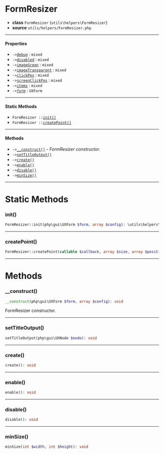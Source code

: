 # FormResizer

- **class** `FormResizer` (`utils\helpers\FormResizer`)
- **source** `utils/helpers/FormResizer.php`

---

#### Properties

- `->`[`debug`](#prop-debug) : `mixed`
- `->`[`disabled`](#prop-disabled) : `mixed`
- `->`[`imageGreen`](#prop-imagegreen) : `mixed`
- `->`[`imageTransparent`](#prop-imagetransparent) : `mixed`
- `->`[`clickPos`](#prop-clickpos) : `mixed`
- `->`[`screenClickPos`](#prop-screenclickpos) : `mixed`
- `->`[`items`](#prop-items) : `mixed`
- `->`[`form`](#prop-form) : `UXForm`

---

#### Static Methods

- `FormResizer ::`[`init()`](#method-init)
- `FormResizer ::`[`createPoint()`](#method-createpoint)

---

#### Methods

- `->`[`__construct()`](#method-__construct) - _FormResizer constructor._
- `->`[`setTitleOutput()`](#method-settitleoutput)
- `->`[`create()`](#method-create)
- `->`[`enable()`](#method-enable)
- `->`[`disable()`](#method-disable)
- `->`[`minSize()`](#method-minsize)

---
# Static Methods

<a name="method-init"></a>

### init()
```php
FormResizer::init(php\gui\UXForm $form, array $config): \utils\helpers\FormResizer
```

---

<a name="method-createpoint"></a>

### createPoint()
```php
FormResizer::createPoint(callable $callback, array $size, array $position, bool $color): \php\gui\UXImageArea
```

---
# Methods

<a name="method-__construct"></a>

### __construct()
```php
__construct(php\gui\UXForm $form, array $config): void
```
FormResizer constructor.

---

<a name="method-settitleoutput"></a>

### setTitleOutput()
```php
setTitleOutput(php\gui\UXNode $node): void
```

---

<a name="method-create"></a>

### create()
```php
create(): void
```

---

<a name="method-enable"></a>

### enable()
```php
enable(): void
```

---

<a name="method-disable"></a>

### disable()
```php
disable(): void
```

---

<a name="method-minsize"></a>

### minSize()
```php
minSize(int $width, int $height): void
```